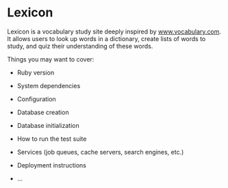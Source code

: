 # Lexicon

Lexicon is a vocabulary study site deeply inspired by www.vocabulary.com.
It allows users to look up words in a dictionary, create lists of words to
study, and quiz their understanding of these words.

Things you may want to cover:

* Ruby version

* System dependencies

* Configuration

* Database creation

* Database initialization

* How to run the test suite

* Services (job queues, cache servers, search engines, etc.)

* Deployment instructions

* ...
